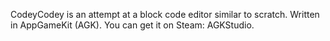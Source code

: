 CodeyCodey is an attempt at a block code editor similar to scratch.
Written in AppGameKit (AGK). You can get it on Steam: AGKStudio.
